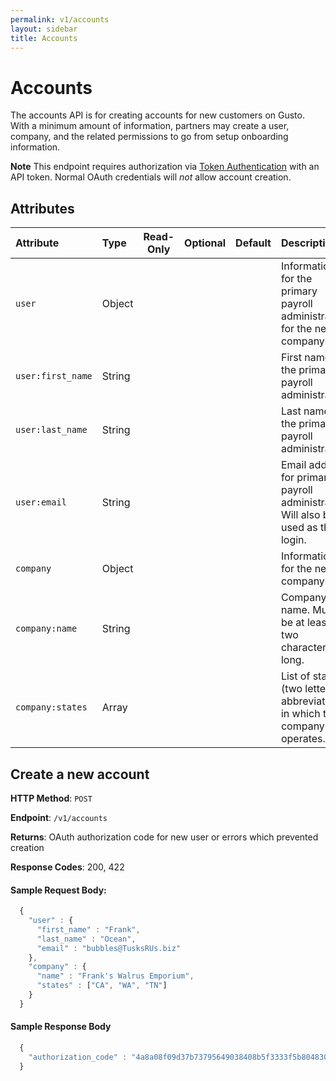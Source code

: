 ```yaml
---
permalink: v1/accounts
layout: sidebar
title: Accounts
---
```



# Accounts

The accounts API is for creating accounts for new customers on Gusto. With
a minimum amount of information, partners may create a user, company, and the
related permissions to go from setup onboarding information.

**Note** This endpoint requires authorization via [Token Authentication](/v1/examples/authentication#api-token-authentication) with an API token. Normal OAuth credentials will _not_ allow
account creation.

## Attributes

| Attribute                     | Type              | Read-Only | Optional | Default | Description
| :----------                   |:-------------     |:---------:|:--------:|:--------|:-------------
| `user`                        | Object            |           |          |         | Information for the primary payroll administrator for the new company
| `user:first_name`             | String            |           |          |         | First name of the primary payroll administrator
| `user:last_name`              | String            |           |          |         | Last name of the primary payroll administrator
| `user:email`                  | String            |           |          |         | Email address for primary payroll administrator. Will also be used as their login.
| `company`                     | Object            |           |          |         | Information for the new company
| `company:name`                | String            |           |          |         | Company name. Must be at least two characters long.
| `company:states`              | Array             |           |          |         | List of states (two letter abbreviations) in which the company operates.

## Create a new account

**HTTP Method**: `POST`

**Endpoint**: `/v1/accounts`

**Returns**: OAuth authorization code for new user or errors which prevented
             creation

**Response Codes**: 200, 422

#### Sample Request Body:

```javascript
  {
    "user" : {
      "first_name" : "Frank",
      "last_name" : "Ocean",
      "email" : "bubbles@TusksRUs.biz"
    },
    "company" : {
      "name" : "Frank's Walrus Emporium",
      "states" : ["CA", "WA", "TN"]
    }
  }
```

#### Sample Response Body

```javascript
  {
    "authorization_code" : "4a8a08f09d37b73795649038408b5f3333f5b80483094659737b73d90f80a8a4"
  }
```
